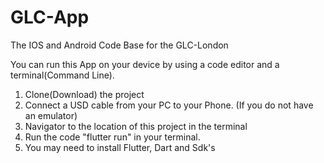 # GLC-App
The IOS and Android Code Base for the GLC-London


You can run this App on your device by using a code editor and a terminal(Command Line). 

1) Clone(Download) the project
2) Connect a USD cable from your PC to your Phone. (If you do not have an emulator)
3) Navigator to the location of this project in the terminal
4) Run the code "flutter run" in your terminal.
5) You may need to install Flutter, Dart and Sdk's
